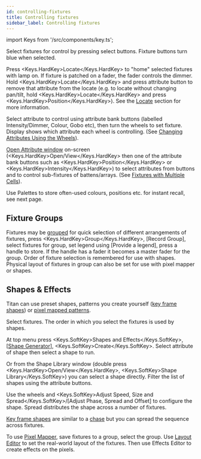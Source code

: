 ```yaml
---
id: controlling-fixtures
title: Controlling fixtures
sidebar_label: Controlling fixtures
---
```


import Keys from '/src/components/key.ts';

Select fixtures for control by pressing select buttons. Fixture buttons
turn blue when selected.

Press <Keys.HardKey>Locate</Keys.HardKey> to "home" selected fixtures with lamp on. If fixture is
patched on a fader, the fader controls the dimmer. Hold <Keys.HardKey>Locate</Keys.HardKey> and press attribute button to remove that
attribute from the locate (e.g. to locate without changing pan/tilt,
hold <Keys.HardKey>Locate</Keys.HardKey> and press <Keys.HardKey>Position</Keys.HardKey>). See the [Locate](../controlling-fixtures.md#setting-fixtures-to-a-start-position-locate) section for more information.

Select attribute to control using attribute bank buttons (labelled
Intensity/Dimmer, Colour, Gobo etc), then turn the wheels to set
fixture. Display shows which attribute each wheel is controlling.
(See [Changing Attributes Using the Wheels](../controlling-fixtures/changing-fixture-attributes.md#changing-attributes-using-the-wheels)).

[Open Attribute window](../controlling-fixtures/changing-fixture-attributes.md#attribute-editor-window) on-screen (<Keys.HardKey>Open/View</Keys.HardKey> then one of the attribute
bank buttons such as <Keys.HardKey>Position</Keys.HardKey> or <Keys.HardKey>Intensity</Keys.HardKey>) to select attributes
from buttons and to control sub-fixtures of battens/arrays.
(See [Fixtures with Multiple Cells](../controlling-fixtures.md#fixtures-with-multiple-cells-subfixtures)).

Use Palettes to store often-used colours, positions etc. for instant
recall, see next page.

## Fixture Groups

Fixtures may be [grouped](../controlling-fixtures/fixture-groups.md) for quick selection
of different arrangements of fixtures, press <Keys.HardKey>Group</Keys.HardKey>, \[Record
Group\], select fixtures for group, set legend using \[Provide a
legend\], press a handle to store. If the handle has a fader it becomes
a master fader for the group. Order of fixture selection is remembered
for use with shapes. Physical layout of fixtures
in group can also be set for use with pixel mapper or shapes.

## Shapes & Effects

Titan can use preset shapes, patterns you create yourself ([key frame
shapes](../effects/key-frame-shapes.md)) or [pixel mapped patterns](../effects/pixel-mapper.md).

Select fixtures. The order in which you select the fixtures is used by
shapes.

At top menu press <Keys.SoftKey>Shapes and Effects</Keys.SoftKey>, \[[Shape Generator](../effects/shape-generator.md)],
<Keys.SoftKey>Create</Keys.SoftKey>. Select attribute of shape then select a shape to run.

Or from the Shape Library window (double press <Keys.HardKey>Open/View</Keys.HardKey>, 
<Keys.SoftKey>Shape Library</Keys.SoftKey>) you can select a shape directly. Filter the
list of shapes using the attribute buttons.

Use the wheels and <Keys.SoftKey>Adjust Speed, Size and Spread</Keys.SoftKey>/\[Adjust Phase,
Spread and Offset\] to configure the shape. Spread distributes the shape
across a number of fixtures.

[Key frame shapes](../effects/key-frame-shapes.md) are similar to a [chase](../chases.md) but you can spread the sequence
across fixtures.

To use [Pixel Mapper](../effects/pixel-mapper.md), save fixtures to a group, select the group. Use
[Layout Editor](../controlling-fixtures/fixture-groups.md#fixture-order-and-fixture-layout-in-groups) to set the real-world layout of the fixtures. Then use
Effects Editor to create effects on the pixels.
